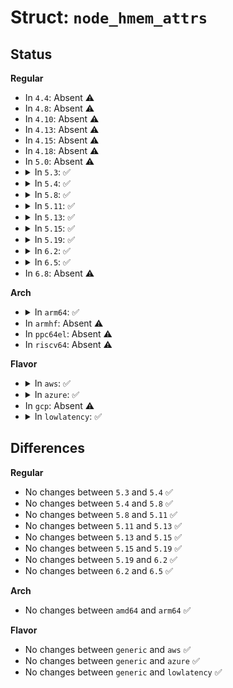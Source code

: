 # Struct: <code>node_hmem_attrs</code>

## Status
<b>Regular</b>
<ul>
<li>
In <code>4.4</code>: Absent ⚠️
</li>
<li>
In <code>4.8</code>: Absent ⚠️
</li>
<li>
In <code>4.10</code>: Absent ⚠️
</li>
<li>
In <code>4.13</code>: Absent ⚠️
</li>
<li>
In <code>4.15</code>: Absent ⚠️
</li>
<li>
In <code>4.18</code>: Absent ⚠️
</li>
<li>
In <code>5.0</code>: Absent ⚠️
</li>
<li>
<details>
<summary>In <code>5.3</code>: ✅</summary>

```c
struct node_hmem_attrs {
    unsigned int read_bandwidth;
    unsigned int write_bandwidth;
    unsigned int read_latency;
    unsigned int write_latency;
};
```
</details>
</li>
<li>
<details>
<summary>In <code>5.4</code>: ✅</summary>

```c
struct node_hmem_attrs {
    unsigned int read_bandwidth;
    unsigned int write_bandwidth;
    unsigned int read_latency;
    unsigned int write_latency;
};
```
</details>
</li>
<li>
<details>
<summary>In <code>5.8</code>: ✅</summary>

```c
struct node_hmem_attrs {
    unsigned int read_bandwidth;
    unsigned int write_bandwidth;
    unsigned int read_latency;
    unsigned int write_latency;
};
```
</details>
</li>
<li>
<details>
<summary>In <code>5.11</code>: ✅</summary>

```c
struct node_hmem_attrs {
    unsigned int read_bandwidth;
    unsigned int write_bandwidth;
    unsigned int read_latency;
    unsigned int write_latency;
};
```
</details>
</li>
<li>
<details>
<summary>In <code>5.13</code>: ✅</summary>

```c
struct node_hmem_attrs {
    unsigned int read_bandwidth;
    unsigned int write_bandwidth;
    unsigned int read_latency;
    unsigned int write_latency;
};
```
</details>
</li>
<li>
<details>
<summary>In <code>5.15</code>: ✅</summary>

```c
struct node_hmem_attrs {
    unsigned int read_bandwidth;
    unsigned int write_bandwidth;
    unsigned int read_latency;
    unsigned int write_latency;
};
```
</details>
</li>
<li>
<details>
<summary>In <code>5.19</code>: ✅</summary>

```c
struct node_hmem_attrs {
    unsigned int read_bandwidth;
    unsigned int write_bandwidth;
    unsigned int read_latency;
    unsigned int write_latency;
};
```
</details>
</li>
<li>
<details>
<summary>In <code>6.2</code>: ✅</summary>

```c
struct node_hmem_attrs {
    unsigned int read_bandwidth;
    unsigned int write_bandwidth;
    unsigned int read_latency;
    unsigned int write_latency;
};
```
</details>
</li>
<li>
<details>
<summary>In <code>6.5</code>: ✅</summary>

```c
struct node_hmem_attrs {
    unsigned int read_bandwidth;
    unsigned int write_bandwidth;
    unsigned int read_latency;
    unsigned int write_latency;
};
```
</details>
</li>
<li>
In <code>6.8</code>: Absent ⚠️
</li>
</ul>
<b>Arch</b>
<ul>
<li>
<details>
<summary>In <code>arm64</code>: ✅</summary>

```c
struct node_hmem_attrs {
    unsigned int read_bandwidth;
    unsigned int write_bandwidth;
    unsigned int read_latency;
    unsigned int write_latency;
};
```
</details>
</li>
<li>
In <code>armhf</code>: Absent ⚠️
</li>
<li>
In <code>ppc64el</code>: Absent ⚠️
</li>
<li>
In <code>riscv64</code>: Absent ⚠️
</li>
</ul>
<b>Flavor</b>
<ul>
<li>
<details>
<summary>In <code>aws</code>: ✅</summary>

```c
struct node_hmem_attrs {
    unsigned int read_bandwidth;
    unsigned int write_bandwidth;
    unsigned int read_latency;
    unsigned int write_latency;
};
```
</details>
</li>
<li>
<details>
<summary>In <code>azure</code>: ✅</summary>

```c
struct node_hmem_attrs {
    unsigned int read_bandwidth;
    unsigned int write_bandwidth;
    unsigned int read_latency;
    unsigned int write_latency;
};
```
</details>
</li>
<li>
In <code>gcp</code>: Absent ⚠️
</li>
<li>
<details>
<summary>In <code>lowlatency</code>: ✅</summary>

```c
struct node_hmem_attrs {
    unsigned int read_bandwidth;
    unsigned int write_bandwidth;
    unsigned int read_latency;
    unsigned int write_latency;
};
```
</details>
</li>
</ul>

## Differences
<b>Regular</b>
<ul>
<li>
No changes between <code>5.3</code> and <code>5.4</code> ✅
</li>
<li>
No changes between <code>5.4</code> and <code>5.8</code> ✅
</li>
<li>
No changes between <code>5.8</code> and <code>5.11</code> ✅
</li>
<li>
No changes between <code>5.11</code> and <code>5.13</code> ✅
</li>
<li>
No changes between <code>5.13</code> and <code>5.15</code> ✅
</li>
<li>
No changes between <code>5.15</code> and <code>5.19</code> ✅
</li>
<li>
No changes between <code>5.19</code> and <code>6.2</code> ✅
</li>
<li>
No changes between <code>6.2</code> and <code>6.5</code> ✅
</li>
</ul>
<b>Arch</b>
<ul>
<li>
No changes between <code>amd64</code> and <code>arm64</code> ✅
</li>
</ul>
<b>Flavor</b>
<ul>
<li>
No changes between <code>generic</code> and <code>aws</code> ✅
</li>
<li>
No changes between <code>generic</code> and <code>azure</code> ✅
</li>
<li>
No changes between <code>generic</code> and <code>lowlatency</code> ✅
</li>
</ul>
